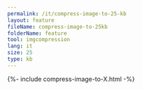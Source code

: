 ```yaml
---
permalink: /it/compress-image-to-25-kb
layout: feature
fileName: compress-image-to-25kb
folderName: feature
tool: imgcompression
lang: it
size: 25
type: kb
---
```


{%- include compress-image-to-X.html -%}
